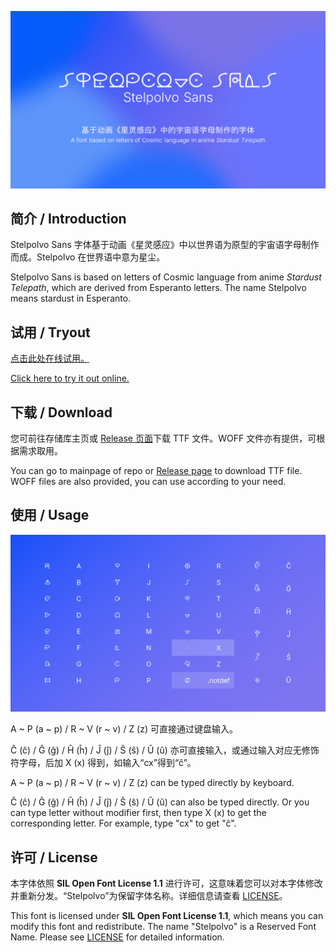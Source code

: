 ![Stelpolvo Sans](/StelpolvoSans.png "Stelpolvo Sans")

## 简介 / Introduction

Stelpolvo Sans 字体基于动画《星灵感应》中以世界语为原型的宇宙语字母制作而成。Stelpolvo 在世界语中意为星尘。

Stelpolvo Sans is based on letters of Cosmic language from anime *Stardust Telepath*, which are derived from Esperanto letters. The name Stelpolvo means stardust in Esperanto.

## 试用 / Tryout

[点击此处在线试用。](https://guopcingithub.github.io/StelpolvoSans/)

[Click here to try it out online.](https://guopcingithub.github.io/StelpolvoSans/)

## 下载 / Download

您可前往存储库主页或 [Release 页面](https://github.com/GuoPCinGitHub/StelpolvoSans/releases)下载 TTF 文件。WOFF 文件亦有提供，可根据需求取用。

You can go to mainpage of repo or [Release page](https://github.com/GuoPCinGitHub/StelpolvoSans/releases) to download TTF file. WOFF files are also provided, you can use according to your need.

## 使用 / Usage

![Alfabeto](/Alfabeto.png "Alfabeto")

A ~ P (a ~ p) / R ~ V (r ~ v) / Z (z) 可直接通过键盘输入。

Ĉ (ĉ) / Ĝ (ĝ) / Ĥ (ĥ) / Ĵ (ĵ) / Ŝ (ŝ) / Ŭ (ŭ) 亦可直接输入，或通过输入对应无修饰符字母，后加 X (x) 得到，如输入“cx”得到“ĉ”。

A ~ P (a ~ p) / R ~ V (r ~ v) / Z (z) can be typed directly by keyboard.

Ĉ (ĉ) / Ĝ (ĝ) / Ĥ (ĥ) / Ĵ (ĵ) / Ŝ (ŝ) / Ŭ (ŭ) can also be typed directly. Or you can type letter without modifier first, then type X (x) to get the corresponding letter. For example, type "cx" to get "ĉ".

## 许可 / License

本字体依照 **SIL Open Font License 1.1** 进行许可，这意味着您可以对本字体修改并重新分发。“Stelpolvo”为保留字体名称。详细信息请查看 [LICENSE](/LICENSE)。

This font is licensed under **SIL Open Font License 1.1**, which means you can modify this font and redistribute. The name "Stelpolvo" is a Reserved Font Name. Please see [LICENSE](/LICENSE) for detailed information.
